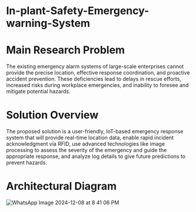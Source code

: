 # In-plant-Safety-Emergency-warning-System

# Main Research Problem
The existing emergency alarm systems of large-scale enterprises cannot provide the precise location, effective response coordination, and proactive accident prevention. These deficiencies lead to delays in rescue efforts, increased risks during workplace emergencies, and inability to foresee and mitigate potential hazards.

# Solution Overview
The proposed solution is a user-friendly, IoT-based emergency response system that will provide real-time location data, enable rapid incident acknowledgment via RFID, use advanced technologies like image processing to assess the severity of the emergency and guide the appropriate response, and analyze log details to give future predictions to prevent hazards.

# Architectural Diagram
![WhatsApp Image 2024-12-08 at 8 41 06 PM](https://github.com/user-attachments/assets/c8fb8a2b-8cbe-4015-a01b-dad7367d4fa2)
